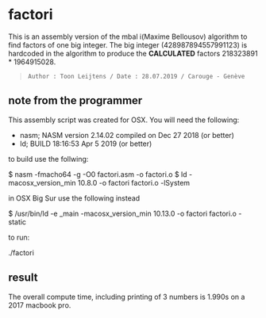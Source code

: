 # factori

This is an assembly version of the mbal i(Maxime Bellousov) algorithm to find
factors of one big integer. The big integer (428987894557991123) is hardcoded
in the algorithm to produce the **CALCULATED** factors 218323891 * 1964915028.

> ```Author : Toon Leijtens / Date : 28.07.2019 / Carouge - Genève```  

## note from the programmer

This assembly script was created for OSX. You will need the following:

* nasm; NASM version 2.14.02 compiled on Dec 27 2018 (or better)
* ld; BUILD 18:16:53 Apr  5 2019 (or better)

to build use the follwing:

$ nasm -fmacho64 -g -O0 factori.asm -o factori.o
$ ld -macosx_version_min 10.8.0 -o factori factori.o -lSystem
  
in OSX Big Sur use the following instead  
  
$ /usr/bin/ld -e _main -macosx_version_min 10.13.0 -o factori factori.o -static

to run:

./factori

## result

The overall compute time, including printing of 3 numbers is 1.990s on a 2017
macbook pro.
